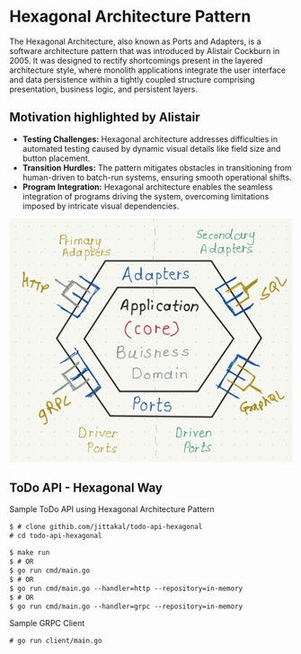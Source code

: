 # Hexagonal Architecture Pattern

The Hexagonal Architecture, also known as Ports and Adapters, is a software architecture pattern that was introduced by Alistair Cockburn in 2005. It was designed to rectify shortcomings present in the layered architecture style, where monolith applications integrate the user interface and data persistence within a tightly coupled structure comprising presentation, business logic, and persistent layers. 

## Motivation highlighted by Alistair
- **Testing Challenges:** Hexagonal architecture addresses difficulties in automated testing caused by dynamic visual details like field size and button placement.
- **Transition Hurdles:** The pattern mitigates obstacles in transitioning from human-driven to batch-run systems, ensuring smooth operational shifts.
- **Program Integration:** Hexagonal architecture enables the seamless integration of programs driving the system, overcoming limitations imposed by intricate visual dependencies.


![Hexagonal Architecture](./images/hexagonal_architecture.png)


## ToDo API - Hexagonal Way
 
Sample ToDo API using Hexagonal Architecture Pattern

```
$ # clone githib.com/jittakal/todo-api-hexagonal
# cd todo-api-hexagonal
```

```
$ make run
$ # OR
$ go run cmd/main.go
$ # OR
$ go run cmd/main.go --handler=http --repository=in-memory
$ # OR
$ go run cmd/main.go --handler=grpc --repository=in-memory
```

Sample GRPC Client
```
# go run client/main.go
```
